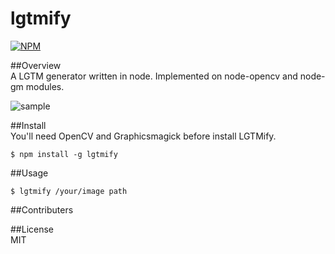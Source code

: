 # lgtmify  
[![NPM](https://nodei.co/npm/lgtmify.png)](https://nodei.co/npm/lgtmify/)

##Overview  
A LGTM generator written in node. Implemented on node-opencv and node-gm modules.

![sample](https://raw.githubusercontent.com/mgoldchild/lgtmify/master/sample/lgtm-Lenna.png  "sample")

##Install  
You'll need OpenCV and Graphicsmagick before install LGTMify.
```
$ npm install -g lgtmify
```

##Usage  
```
$ lgtmify /your/image path
```

##Contributers  

##License  
MIT

